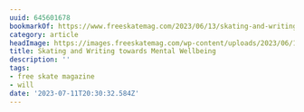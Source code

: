 ```yaml
---
uuid: 645601678
bookmarkOf: https://www.freeskatemag.com/2023/06/13/skating-and-writing-towards-mental-wellbeing/?utm_source=substack&utm_medium=email
category: article
headImage: https://images.freeskatemag.com/wp-content/uploads/2023/06/13100836/whatsapp-image-2023-06-12-at-14-12-07.jpg
title: Skating and Writing towards Mental Wellbeing
description: ''
tags:
- free skate magazine
- will
date: '2023-07-11T20:30:32.584Z'
---
```



